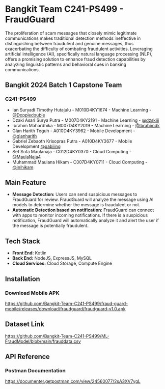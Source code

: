 # Bangkit Team C241-PS499 - FraudGuard

The proliferation of scam messages that closely mimic legitimate communications makes traditional detection methods ineffective in distinguishing between fraudulent and genuine messages, thus exacerbating the difficulty of combating fraudulent activities. Leveraging artificial intelligence (AI), specifically natural language processing (NLP), offers a promising solution to enhance fraud detection capabilities by analyzing linguistic patterns and behavioral cues in banking communications.

## Bangkit 2024 Batch 1 Capstone Team

### C241-PS499

- Ian Suryadi Timothy Hutajulu - M010D4KY1674 - Machine Learning - [@Doppledouble](https://github.com/Doppledouble)
- Dzaki Asari Surya Putra - M007D4KY2191 - Machine Learning - [@dzskiii](https://github.com/dzskiii)
- Ibrahim Mahardhika - M007D4KY2019 - Machine Learning - [@Ibrahimdk](https://github.com/Ibrahimdk)
- Glan Harith Teguh - A010D4KY3962 - Mobile Development - [@glanharith](https://github.com/glanharith)
- Gabriel Zebaoth Krisopras Putra - A010D4KY3677 - Mobile Development [@gabiiing](https://github.com/gabiiing)
- Sef Sofa Maulanaja - C012D4KY0370 - Cloud Computing - [@MaulaNaja4](https://github.com/MaulaNaja4)
- Muhammad Maulana Hikam - C007D4KY0711 - Cloud Computing - [@inihikam](https://github.com/inihikam)

## Main Feature

* **Message Detection:** Users can send suspicious messages to FraudGuard for review. FraudGuard will analyze the message using AI models to determine whether the message is fraudulent or not.
* **Automatic Detection based on notification:** FraudGuard can connect with apps to monitor incoming notifications. If there is a suspicious notification, FraudGuard will automatically analyze it and alert the user if the message is potentially fraudulent.

## Tech Stack

* **Front End:** Kotlin
* **Back End:** NodeJS, ExpressJS, MySQL
* **Cloud Services:** Cloud Storage, Compute Engine

## Installation

### Download Mobile APK

https://github.com/Bangkit-Team-C241-PS499/fraud-guard-mobile/releases/download/fraudguard/fraudguard-v1.0.apk

## Dataset Link

https://github.com/Bangkit-Team-C241-PS499/ML-FraudModel/blob/main/frauddata.csv

## API Reference

### Postman Documentation

https://documenter.getpostman.com/view/24560077/2sA3XV7ygL
